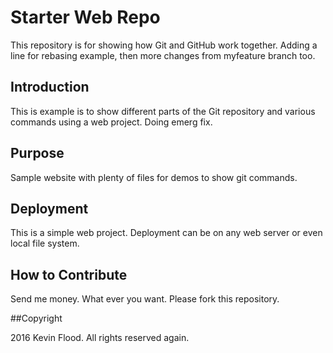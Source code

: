 # Starter Web Repo

This repository is for showing how Git and GitHub work together.
Adding a line for rebasing example, then more changes from myfeature branch too.

## Introduction

This is example is to show different parts of the Git repository and various commands using a web project.
Doing emerg fix.

## Purpose

Sample website with plenty of files for demos to show git commands.

## Deployment

This is a simple web project. Deployment can be on any web server or even local file system.

## How to Contribute

Send me money. What ever you want. Please fork this repository.

##Copyright

2016 Kevin Flood. All rights reserved again.
